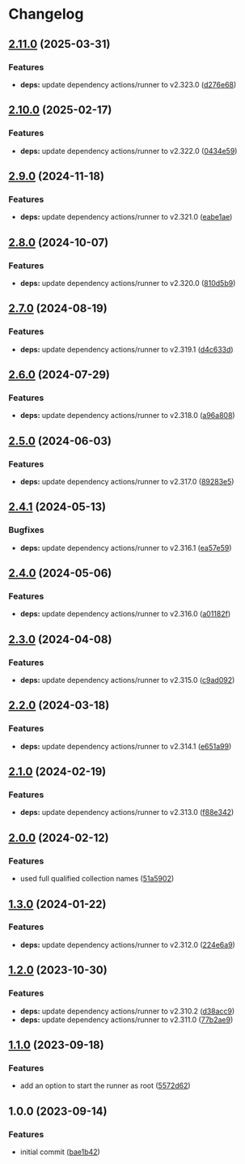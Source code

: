 # Changelog

## [2.11.0](https://github.com/rolehippie/github-runner/compare/v2.10.0...v2.11.0) (2025-03-31)


### Features

* **deps:** update dependency actions/runner to v2.323.0 ([d276e68](https://github.com/rolehippie/github-runner/commit/d276e68b98787df785947f89b3df8f8105dd8015))

## [2.10.0](https://github.com/rolehippie/github-runner/compare/v2.9.0...v2.10.0) (2025-02-17)


### Features

* **deps:** update dependency actions/runner to v2.322.0 ([0434e59](https://github.com/rolehippie/github-runner/commit/0434e596e177906752dcb4e79704f64c7b2aff55))

## [2.9.0](https://github.com/rolehippie/github-runner/compare/v2.8.0...v2.9.0) (2024-11-18)


### Features

* **deps:** update dependency actions/runner to v2.321.0 ([eabe1ae](https://github.com/rolehippie/github-runner/commit/eabe1ae382892b63cf355be2f6b383ef01a840ea))

## [2.8.0](https://github.com/rolehippie/github-runner/compare/v2.7.0...v2.8.0) (2024-10-07)


### Features

* **deps:** update dependency actions/runner to v2.320.0 ([810d5b9](https://github.com/rolehippie/github-runner/commit/810d5b9dae409143ca696e68bb3532af158e3983))

## [2.7.0](https://github.com/rolehippie/github-runner/compare/v2.6.0...v2.7.0) (2024-08-19)


### Features

* **deps:** update dependency actions/runner to v2.319.1 ([d4c633d](https://github.com/rolehippie/github-runner/commit/d4c633daf86ab159007cb9d8b0ead11d3988d4b1))

## [2.6.0](https://github.com/rolehippie/github-runner/compare/v2.5.0...v2.6.0) (2024-07-29)


### Features

* **deps:** update dependency actions/runner to v2.318.0 ([a96a808](https://github.com/rolehippie/github-runner/commit/a96a8087bc94fbe197ec73733b23cc50378815a9))

## [2.5.0](https://github.com/rolehippie/github-runner/compare/v2.4.1...v2.5.0) (2024-06-03)


### Features

* **deps:** update dependency actions/runner to v2.317.0 ([89283e5](https://github.com/rolehippie/github-runner/commit/89283e57a72c076d76c07f9827e3ff235713cb5c))

## [2.4.1](https://github.com/rolehippie/github-runner/compare/v2.4.0...v2.4.1) (2024-05-13)


### Bugfixes

* **deps:** update dependency actions/runner to v2.316.1 ([ea57e59](https://github.com/rolehippie/github-runner/commit/ea57e59863983052490804766abdffd4f423dec3))

## [2.4.0](https://github.com/rolehippie/github-runner/compare/v2.3.0...v2.4.0) (2024-05-06)


### Features

* **deps:** update dependency actions/runner to v2.316.0 ([a01182f](https://github.com/rolehippie/github-runner/commit/a01182f91389f7af0c46762200a6a96be74262d2))

## [2.3.0](https://github.com/rolehippie/github-runner/compare/v2.2.0...v2.3.0) (2024-04-08)


### Features

* **deps:** update dependency actions/runner to v2.315.0 ([c9ad092](https://github.com/rolehippie/github-runner/commit/c9ad0928cca58f219e3e98f7ac22ba2bbd7bc3cf))

## [2.2.0](https://github.com/rolehippie/github-runner/compare/v2.1.0...v2.2.0) (2024-03-18)


### Features

* **deps:** update dependency actions/runner to v2.314.1 ([e651a99](https://github.com/rolehippie/github-runner/commit/e651a99793c0ddda972d657d6ee9b51829923a36))

## [2.1.0](https://github.com/rolehippie/github-runner/compare/v2.0.0...v2.1.0) (2024-02-19)


### Features

* **deps:** update dependency actions/runner to v2.313.0 ([f88e342](https://github.com/rolehippie/github-runner/commit/f88e3421e800285c2fd69908f56db907900a3037))

## [2.0.0](https://github.com/rolehippie/github-runner/compare/v1.3.0...v2.0.0) (2024-02-12)


### Features

* used full qualified collection names ([51a5902](https://github.com/rolehippie/github-runner/commit/51a59021cd4199181c412afe5daaf8fb5a8abcc1))

## [1.3.0](https://github.com/rolehippie/github-runner/compare/v1.2.0...v1.3.0) (2024-01-22)


### Features

* **deps:** update dependency actions/runner to v2.312.0 ([224e6a9](https://github.com/rolehippie/github-runner/commit/224e6a954e2988041c985ce2f36b13c56c3996da))

## [1.2.0](https://github.com/rolehippie/github-runner/compare/v1.1.0...v1.2.0) (2023-10-30)


### Features

* **deps:** update dependency actions/runner to v2.310.2 ([d38acc9](https://github.com/rolehippie/github-runner/commit/d38acc98507d8aa63879994a4671938effe6abe1))
* **deps:** update dependency actions/runner to v2.311.0 ([77b2ae9](https://github.com/rolehippie/github-runner/commit/77b2ae9b5830b5025d9fb58744f31f847f72b127))

## [1.1.0](https://github.com/rolehippie/github-runner/compare/v1.0.0...v1.1.0) (2023-09-18)


### Features

* add an option to start the runner as root ([5572d62](https://github.com/rolehippie/github-runner/commit/5572d622092ca834fce76b98abb31163c8741c16))

## 1.0.0 (2023-09-14)


### Features

* initial commit ([bae1b42](https://github.com/rolehippie/github-runner/commit/bae1b4278f854cabce67806a1295d76d975435d1))
